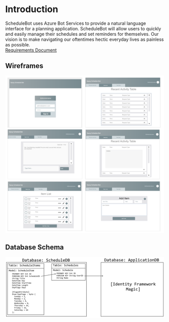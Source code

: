 # Introduction 
ScheduleBot uses Azure Bot Services to provide a natural language interface for a planning application. ScheduleBot will allow users to quickly and easily manage their schedules and set reminders for themselves. Our vision is to make navigating our oftentimes hectic everyday lives as painless as possible.  
[Requirements Document](/Requirements.md)

## Wireframes
![Wireframe](/AllWireFrames.PNG)

## Database Schema
![Database Schema](/DBSchema.png)